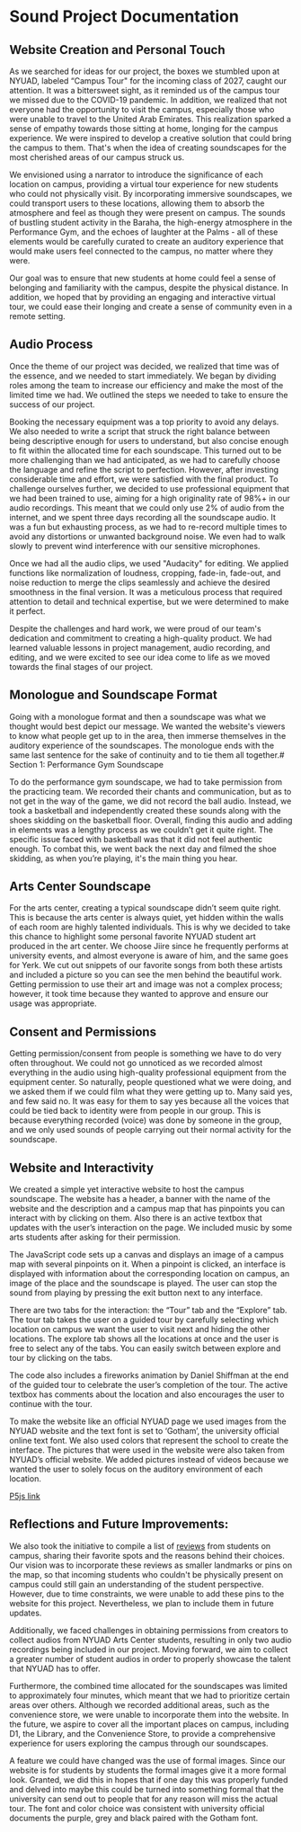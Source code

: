 # Sound Project Documentation 

## Website Creation and Personal Touch
As we searched for ideas for our project, the boxes we stumbled upon at NYUAD, labeled “Campus Tour" for the incoming class of 2027, caught our attention. It was a bittersweet sight, as it reminded us of the campus tour we missed due to the COVID-19 pandemic. In addition, we realized that not everyone had the opportunity to visit the campus, especially those who were unable to travel to the United Arab Emirates.
This realization sparked a sense of empathy towards those sitting at home, longing for the campus experience. We were inspired to develop a creative solution that could bring the campus to them. That's when the idea of creating soundscapes for the most cherished areas of our campus struck us.

We envisioned using a narrator to introduce the significance of each location on campus, providing a virtual tour experience for new students who could not physically visit. By incorporating immersive soundscapes, we could transport users to these locations, allowing them to absorb the atmosphere and feel as though they were present on campus. The sounds of bustling student activity in the Baraha, the high-energy atmosphere in the Performance Gym, and the echoes of laughter at the Palms - all of these elements would be carefully curated to create an auditory experience that would make users feel connected to the campus, no matter where they were.

Our goal was to ensure that new students at home could feel a sense of belonging and familiarity with the campus, despite the physical distance. In addition, we hoped that by providing an engaging and interactive virtual tour, we could ease their longing and create a sense of community even in a remote setting.

## Audio Process
Once the theme of our project was decided, we realized that time was of the essence, and we needed to start immediately. We began by dividing roles among the team to increase our efficiency and make the most of the limited time we had. We outlined the steps we needed to take to ensure the success of our project.

Booking the necessary equipment was a top priority to avoid any delays. We also needed to write a script that struck the right balance between being descriptive enough for users to understand, but also concise enough to fit within the allocated time for each soundscape. This turned out to be more challenging than we had anticipated, as we had to carefully choose the language and refine the script to perfection. However, after investing considerable time and effort, we were satisfied with the final product.
To challenge ourselves further, we decided to use professional equipment that we had been trained to use, aiming for a high originality rate of 98%+ in our audio recordings. This meant that we could only use 2% of audio from the internet, and we spent three days recording all the soundscape audio. It was a fun but exhausting process, as we had to re-record multiple times to avoid any distortions or unwanted background noise. We even had to walk slowly to prevent wind interference with our sensitive microphones.

Once we had all the audio clips, we used "Audacity" for editing. We applied functions like normalization of loudness, cropping, fade-in, fade-out, and noise reduction to merge the clips seamlessly and achieve the desired smoothness in the final version. It was a meticulous process that required attention to detail and technical expertise, but we were determined to make it perfect.

Despite the challenges and hard work, we were proud of our team's dedication and commitment to creating a high-quality product. We had learned valuable lessons in project management, audio recording, and editing, and we were excited to see our idea come to life as we moved towards the final stages of our project.

## Monologue and Soundscape Format
Going with a monologue format and then a soundscape was what we thought would best depict our message. We wanted the website's viewers to know what people get up to in the area, then immerse themselves in the auditory experience of the soundscapes. The monologue ends with the same last sentence for the sake of continuity and to tie them all together.# Section 1: Performance Gym Soundscape

To do the performance gym soundscape, we had to take permission from the practicing team. We recorded their chants and communication, but as to not get in the way of the game, we did not record the ball audio. Instead, we took a basketball and independently created these sounds along with the shoes skidding on the basketball floor. Overall, finding this audio and adding in elements was a lengthy process as we couldn’t get it quite right. The specific issue faced with basketball was that it did not feel authentic enough. To combat this, we went back the next day and filmed the shoe skidding, as when you’re playing, it's the main thing you hear.

## Arts Center Soundscape
For the arts center, creating a typical soundscape didn’t seem quite right. This is because the arts center is always quiet, yet hidden within the walls of each room are highly talented individuals. This is why we decided to take this chance to highlight some personal favorite NYUAD student art produced in the art center. We choose Jiire since he frequently performs at university events, and almost everyone is aware of him, and the same goes for Yerk. We cut out snippets of our favorite songs from both these artists and included a picture so you can see the men behind the beautiful work. Getting permission to use their art and image was not a complex process; however, it took time because they wanted to approve and ensure our usage was appropriate.

## Consent and Permissions
Getting permission/consent from people is something we have to do very often throughout. We could not go unnoticed as we recorded almost everything in the audio using high-quality professional equipment from the equipment center. So naturally, people questioned what we were doing, and we asked them if we could film what they were getting up to. Many said yes, and few said no. It was easy for them to say yes because all the voices that could be tied back to identity were from people in our group. This is because everything recorded (voice) was done by someone in the group, and we only used sounds of people carrying out their normal activity for the soundscape.



## Website and Interactivity
We created a simple yet interactive website to host the campus soundscape. The website has a header, a banner with the name of the website and the description and a campus map that has pinpoints you can interact with by clicking on them. Also there is an active textbox that updates with the user’s interaction on the page. We included music by some arts students after asking for their permission. 

The JavaScript code sets up a canvas and displays an image of a campus map with several pinpoints on it. When a pinpoint is clicked, an interface is displayed with information about the corresponding location on campus, an image of the place and the soundscape is played. The user can stop the sound from playing by pressing the exit button next to any interface. 

There are two tabs for the interaction: the “Tour” tab and the “Explore” tab. The tour tab takes the user on a guided tour by carefully selecting which location on campus we want the user to visit next and hiding the other locations. The explore tab shows all the locations at once and the user is free to select any of the tabs. You can easily switch between explore and tour by clicking on the tabs. 

The code also includes a fireworks animation by Daniel Shiffman at the end of the guided tour to celebrate the user’s completion of the tour. The active textbox has comments about the location and also encourages the user to continue with the tour. 

To make the website like an official NYUAD page we used images from the NYUAD website and the text font is set to ‘Gotham’, the university official online text font. We also used colors that represent the school to create the interface. The pictures that were used in the website were also taken from NYUAD’s official website. We added pictures instead of videos because we wanted the user to solely focus on the auditory environment of each location.

[P5js link](https://editor.p5js.org/Mbebo/full/uyoO5efCP)


## Reflections and Future Improvements:
We also took the initiative to compile a list of [reviews](https://docs.google.com/document/d/1bPRtxwp3VK_PSeeKVAG58Y80_ADZgm4M4rcxCj_Lpaw/edit?usp=sharing) from students on campus, sharing their favorite spots and the reasons behind their choices. Our vision was to incorporate these reviews as smaller landmarks or pins on the map, so that incoming students who couldn't be physically present on campus could still gain an understanding of the student perspective. However, due to time constraints, we were unable to add these pins to the website for this project. Nevertheless, we plan to include them in future updates.

Additionally, we faced challenges in obtaining permissions from creators to collect audios from NYUAD Arts Center students, resulting in only two audio recordings being included in our project. Moving forward, we aim to collect a greater number of student audios in order to properly showcase the talent that NYUAD has to offer.

Furthermore, the combined time allocated for the soundscapes was limited to approximately four minutes, which meant that we had to prioritize certain areas over others. Although we recorded additional areas, such as the convenience store, we were unable to incorporate them into the website. In the future, we aspire to cover all the important places on campus, including D1, the Library, and the Convenience Store, to provide a comprehensive experience for users exploring the campus through our soundscapes.

A feature we could have changed was the use of formal images. Since our website is for students by students the formal images give it a more formal look. Granted, we did this in hopes that if one day this was properly funded and delved into maybe this could be turned into something formal that the university can send out to people that for any reason will miss the actual tour.  The font and color choice was consistent with university official documents the purple, grey and black paired with the Gotham font. 
